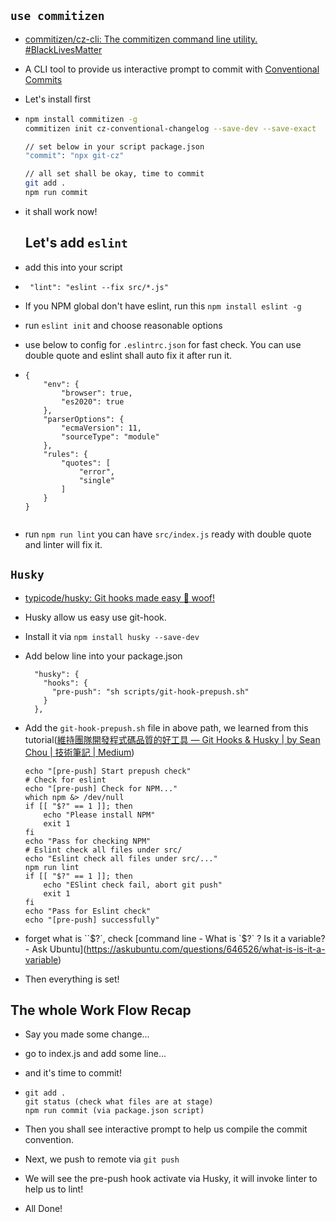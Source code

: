 ## `use commitizen`



- [commitizen/cz-cli: The commitizen command line utility. #BlackLivesMatter](https://github.com/commitizen/cz-cli)

- A CLI tool to provide us interactive prompt to commit with [Conventional Commits](https://www.conventionalcommits.org/en/v1.0.0/)

- Let's install first

- ```bash
  npm install commitizen -g
  commitizen init cz-conventional-changelog --save-dev --save-exact

  // set below in your script package.json
  "commit": "npx git-cz"

  // all set shall be okay, time to commit
  git add .
  npm run commit


  ```
- it shall work now!


  ## Let's add `eslint`

- add this into your script

- ```
   "lint": "eslint --fix src/*.js"
  ```

- If you NPM global don't have eslint, run this `npm install eslint -g`

- run `eslint init` and choose reasonable options

- use below to config for `.eslintrc.json` for fast check. You can use double quote and eslint shall auto fix it after run it.

- ```
  {
      "env": {
          "browser": true,
          "es2020": true
      },
      "parserOptions": {
          "ecmaVersion": 11,
          "sourceType": "module"
      },
      "rules": {
          "quotes": [
              "error",
              "single"
          ]
      }
  }


  ```

- run `npm run lint` you can have `src/index.js` ready with double quote and linter will fix it.



## `Husky`
- [typicode/husky: Git hooks made easy 🐶 woof!](https://github.com/typicode/husky)

- Husky allow us easy use git-hook.

- Install it via `npm install husky --save-dev`

- Add below line into your package.json

  ```
    "husky": {
      "hooks": {
        "pre-push": "sh scripts/git-hook-prepush.sh"
      }
    },
  ```

- Add the `git-hook-prepush.sh` file in above path, we learned from this tutorial([維持團隊開發程式碼品質的好工具 — Git Hooks & Husky | by Sean Chou | 技術筆記 | Medium](https://medium.com/%E6%8A%80%E8%A1%93%E7%AD%86%E8%A8%98/%E7%B6%AD%E6%8C%81%E5%9C%98%E9%9A%8A%E9%96%8B%E7%99%BC%E7%A8%8B%E5%BC%8F%E7%A2%BC%E5%93%81%E8%B3%AA%E7%9A%84%E5%A5%BD%E5%B7%A5%E5%85%B7-git-hooks-husky-b4a0b11d3215))

  ```
  echo "[pre-push] Start prepush check"
  # Check for eslint
  echo "[pre-push] Check for NPM..."
  which npm &> /dev/null
  if [[ "$?" == 1 ]]; then
      echo "Please install NPM"
      exit 1
  fi
  echo "Pass for checking NPM"
  # Eslint check all files under src/
  echo "Eslint check all files under src/..."
  npm run lint
  if [[ "$?" == 1 ]]; then
      echo "ESlint check fail, abort git push"
      exit 1
  fi
  echo "Pass for Eslint check"
  echo "[pre-push] successfully"
  ```

- forget what is ``$?`, check [command line - What is `$?` ? Is it a variable? - Ask Ubuntu](https://askubuntu.com/questions/646526/what-is-is-it-a-variable)

- Then everything is set!

## The whole Work Flow Recap

- Say you made some change...

- go to index.js and add some line...

- and it's time to commit!

- ```
  git add .
  git status (check what files are at stage)
  npm run commit (via package.json script)
  ```

- Then you shall see interactive prompt to help us compile the commit convention.

- Next, we push to remote via `git push`

- We will see the pre-push hook activate via Husky, it will invoke linter to help us to lint!

- All Done!



